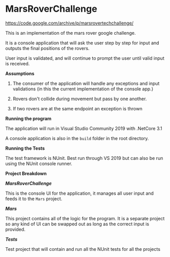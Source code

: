 # MarsRoverChallenge
 https://code.google.com/archive/p/marsrovertechchallenge/

This is an implementation of the mars rover google challenge.

It is a console application that will ask the user step by step for input and outputs the final positions of the rovers.

User input is validated, and will continue to prompt the user until valid input is received.

**Assumptions**

1. The consumer of the application will handle any exceptions and input validations (in this the current implementation of the console app.)

2. Rovers don't collide during movement but pass by one another.

3. If two rovers are at the same endpoint an exception is thrown

   

**Running the program**

The application will run in Visual Studio Community 2019 with .NetCore 3.1

A console application is also in the `build` folder in the root directory.

**Running the Tests**

The test framework is NUnit. Best run through VS 2019 but can also be run using the NUnit console runner.



**Project Breakdown**

***MarsRoverChallenge***

This is the console UI for the application, it manages all user input and feeds it to the `Mars` project.

***Mars***

This project contains all of the logic for the program. It is a separate project so any kind of UI can be swapped out as long as the correct input is provided.

***Tests***

Test project that will contain and run all the NUnit tests for all the projects

